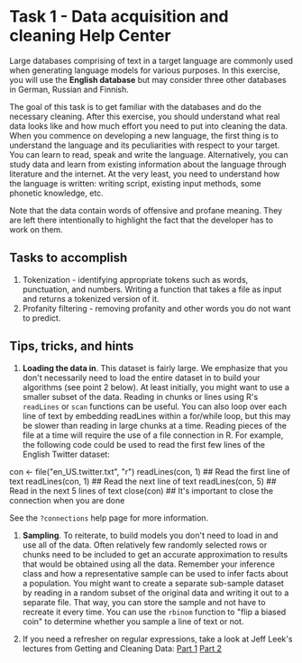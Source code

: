 # Task 1 - Data acquisition and cleaning Help Center

Large databases comprising of text in a target language are commonly used when generating language models for various purposes. In this exercise, you will use the **English database** but may consider three other databases in German, Russian and Finnish.

The goal of this task is to get familiar with the databases and do the necessary cleaning. After this exercise, you should understand what real data looks like and how much effort you need to put into cleaning the data. When you commence on developing a new language, the first thing is to understand the language and its peculiarities with respect to your target. You can learn to read, speak and write the language. Alternatively, you can study data and learn from existing information about the language through literature and the internet. At the very least, you need to understand how the language is written: writing script, existing input methods, some phonetic knowledge, etc.

Note that the data contain words of offensive and profane meaning. They are left there intentionally to highlight the fact that the developer has to work on them.

## Tasks to accomplish

1. Tokenization - identifying appropriate tokens such as words, punctuation, and numbers. Writing a function that takes a file as input and returns a tokenized version of it.
2. Profanity filtering - removing profanity and other words you do not want to predict.

## Tips, tricks, and hints

1. **Loading the data in**. This dataset is fairly large. We emphasize that you don't necessarily need to load the entire dataset in to build your algorithms (see point 2 below). At least initially, you might want to use a smaller subset of the data. Reading in chunks or lines using R's `readLines` or `scan` functions can be useful. You can also loop over each line of text by embedding readLines within a for/while loop, but this may be slower than reading in large chunks at a time. Reading pieces of the file at a time will require the use of a file connection in R. For example, the following code could be used to read the first few lines of the English Twitter dataset:

con <- file("en_US.twitter.txt", "r") readLines(con, 1) ## Read the first line of text readLines(con, 1) ## Read the next line of text readLines(con, 5) ## Read in the next 5 lines of text close(con) ## It's important to close the connection when you are done

See the `?connections` help page for more information.

1. **Sampling**. To reiterate, to build models you don't need to load in and use all of the data. Often relatively few randomly selected rows or chunks need to be included to get an accurate approximation to results that would be obtained using all the data. Remember your inference class and how a representative sample can be used to infer facts about a population. You might want to create a separate sub-sample dataset by reading in a random subset of the original data and writing it out to a separate file. That way, you can store the sample and not have to recreate it every time. You can use the `rbinom` function to "flip a biased coin" to determine whether you sample a line of text or not.

2. If you need a refresher on regular expressions, take a look at Jeff Leek's lectures from Getting and Cleaning Data: [Part 1](https://class.coursera.org/dsscapstone-006/lecture/25) [Part 2](https://class.coursera.org/dsscapstone-006/lecture/27)

